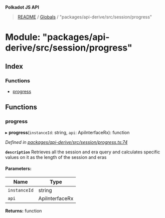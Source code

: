 **Polkadot JS API**

> [README](../README.md) / [Globals](../globals.md) / "packages/api-derive/src/session/progress"

# Module: "packages/api-derive/src/session/progress"

## Index

### Functions

* [progress](_packages_api_derive_src_session_progress_.md#progress)

## Functions

### progress

▸ **progress**(`instanceId`: string, `api`: ApiInterfaceRx): function

*Defined in [packages/api-derive/src/session/progress.ts:74](https://github.com/polkadot-js/api/blob/73ffb034d/packages/api-derive/src/session/progress.ts#L74)*

**`description`** Retrieves all the session and era query and calculates specific values on it as the length of the session and eras

#### Parameters:

Name | Type |
------ | ------ |
`instanceId` | string |
`api` | ApiInterfaceRx |

**Returns:** function
